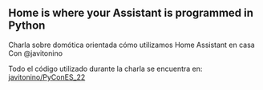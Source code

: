## Home is where your Assistant is programmed in Python

Charla sobre domótica orientada cómo utilizamos Home Assistant en casa
Con @javitonino

Todo el código utilizado durante la charla se encuentra en: [javitonino/PyConES_22](https://github.com/javitonino/talks/tree/master/PyConES_22) 
